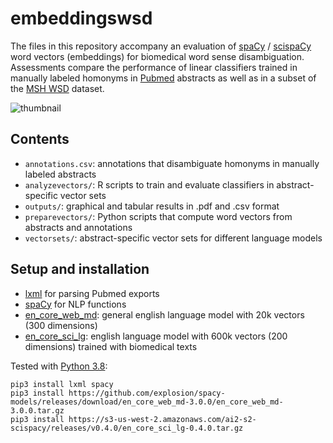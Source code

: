 
embeddingswsd
=============

The files in this repository accompany 
an evaluation of [spaCy](https://spacy.io) 
/ [scispaCy](https://allenai.github.io/scispacy) 
word vectors (embeddings) 
for biomedical word sense disambiguation. 
Assessments compare the performance of linear 
classifiers trained in manually labeled homonyms 
in [Pubmed](https://pubmed.ncbi.nlm.nih.gov/) abstracts
as well as in a subset of the [MSH WSD](https://lhncbc.nlm.nih.gov/ii/areas/WSD/collaboration.html) dataset. 

![thumbnail](https://user-images.githubusercontent.com/20538437/151448595-71390648-9f25-4ccc-835d-efa2f57dfd15.png)


## Contents
 * `annotations.csv`: annotations that disambiguate homonyms in manually labeled abstracts
 * `analyzevectors/`: R scripts to train and evaluate classifiers in abstract-specific vector sets
 * `outputs/`: graphical and tabular results in .pdf and .csv format
 * `preparevectors/`: Python scripts that compute word vectors from abstracts and annotations
 * `vectorsets/`: abstract-specific vector sets for different language models

## Setup and installation
 * [lxml](https://lxml.de/) for parsing Pubmed exports
 * [spaCy](https://spacy.io) for NLP functions
 * [en_core_web_md](https://github.com/explosion/spacy-models/releases/tag/en_core_web_md-3.0.0): general english language model with 20k vectors (300 dimensions)
 * [en_core_sci_lg](https://allenai.github.io/scispacy/): english language model with 600k vectors (200 dimensions) trained with biomedical texts

Tested with [Python 3.8](https://python.org/): 
```
pip3 install lxml spacy
pip3 install https://github.com/explosion/spacy-models/releases/download/en_core_web_md-3.0.0/en_core_web_md-3.0.0.tar.gz
pip3 install https://s3-us-west-2.amazonaws.com/ai2-s2-scispacy/releases/v0.4.0/en_core_sci_lg-0.4.0.tar.gz
```

